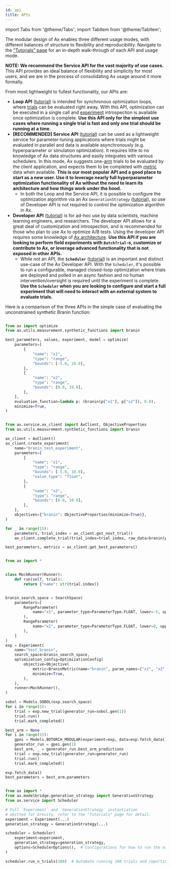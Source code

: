 ```yaml
---
id: api
title: APIs
---
```


import Tabs from '@theme/Tabs';
import TabItem from '@theme/TabItem';

The modular design of Ax enables three different usage modes, with different
balances of structure to flexibility and reproducibility. Navigate to the
["Tutorials" page](/tutorials) for an in-depth walk-through of each API and
usage mode.

**NOTE: We recommend the Service API for the vast majority of use cases.** This
API provides an ideal balance of flexibility and simplicity for most users, and
we are in the process of consolidating Ax usage around it more formally.

From most lightweight to fullest functionality, our APIs are:

-   **Loop API** ([tutorial](/tutorials/gpei_hartmann_loop.html)) is intended for
    synchronous optimization loops, where [trials](glossary.md#trial) can be
    evaluated right away. With this API, optimization can be executed in a single
    call and [experiment](glossary.md#experiment) introspection is available once
    optimization is complete. **Use this API only for the simplest use cases where
    running a single trial is fast and only one trial should be running at a
    time.**
-   **[RECOMMENDED] Service API**
    ([tutorial](/tutorials/gpei_hartmann_service.html)) can be used as a
    lightweight service for parameter-tuning applications where trials might be
    evaluated in parallel and data is available asynchronously (e.g.
    hyperparameter or simulation optimization). It requires little to no knowledge
    of Ax data structures and easily integrates with various schedulers. In this
    mode, Ax suggests one-[arm](glossary.md#arm) trials to be evaluated by the
    client application, and expects them to be completed with
    [metric](glossary.md#metric) data when available. **This is our most popular
    API and a good place to start as a new user. Use it to leverage nearly full
    hyperparameter optimization functionality of Ax without the need to learn its
    architecture and how things work under the hood.**
    -   In both the Loop and the Service API, it is possible to configure the
        optimization algorithm via an Ax `GenerationStrategy`
        ([tutorial](/tutorials/generation_strategy.html)), so use of Developer API
        is not required to control the optimization algorithm in Ax.
-   **Developer API** ([tutorial](/tutorials/gpei_hartmann_developer.html)) is for
    ad-hoc use by data scientists, machine learning engineers, and researchers.
    The developer API allows for a great deal of customization and introspection,
    and is recommended for those who plan to use Ax to optimize A/B tests. Using
    the developer API requires some knowledge of [Ax architecture](core.md). **Use
    this API if you are looking to perform field experiments with `BatchTrial`-s,
    customize or contribute to Ax, or leverage advanced functionality that is not
    exposed in other APIs.**
    -   While not an API, the **`Scheduler`**
        ([tutorial](/tutorials/scheduler.html)) is an important and distinct
        use-case of the Ax Developer API. With the `Scheduler`, it's possible to run
        a configurable, managed closed-loop optimization where trials are deployed
        and polled in an async fashion and no human intervention/oversight is
        required until the experiment is complete. **Use the `Scheduler` when you
        are looking to configure and start a full experiment that will need to
        interact with an external system to evaluate trials.**

Here is a comparison of the three APIs in the simple case of evaluating the
unconstrained synthetic Branin function:


<Tabs>
  <TabItem value="Loop" label="Loop" default>

```py

from ax import optimize
from ax.utils.measurement.synthetic_functions import branin

best_parameters, values, experiment, model = optimize(
    parameters=[
        {
            "name": "x1",
            "type": "range",
            "bounds": [-5.0, 10.0],
        },
        {
            "name": "x2",
            "type": "range",
            "bounds": [0.0, 10.0],
        },
    ],
    evaluation_function=lambda p: (branin(p["x1"], p["x2"]), 0.0),
    minimize=True,
)

```

  </TabItem>
  <TabItem value="Service" label="Service">

```py

from ax.service.ax_client import AxClient, ObjectiveProperties
from ax.utils.measurement.synthetic_functions import branin

ax_client = AxClient()
ax_client.create_experiment(
    name="branin_test_experiment",
    parameters=[
        {
            "name": "x1",
            "type": "range",
            "bounds": [-5.0, 10.0],
            "value_type": "float",
        },
        {
            "name": "x2",
            "type": "range",
            "bounds": [0.0, 10.0],
        },
    ],
    objectives={"branin": ObjectiveProperties(minimize=True)},
)

for _ in range(15):
    parameters, trial_index = ax_client.get_next_trial()
    ax_client.complete_trial(trial_index=trial_index, raw_data=branin(parameters["x1"], parameters["x2"]))

best_parameters, metrics = ax_client.get_best_parameters()

```

  </TabItem>
  <TabItem value="Developer" label="Developer">

```py

from ax import *


class MockRunner(Runner):
    def run(self, trial):
        return {"name": str(trial.index)}


branin_search_space = SearchSpace(
    parameters=[
        RangeParameter(
            name="x1", parameter_type=ParameterType.FLOAT, lower=-5, upper=10
        ),
        RangeParameter(
            name="x2", parameter_type=ParameterType.FLOAT, lower=0, upper=15
        ),
    ]
)
exp = Experiment(
    name="test_branin",
    search_space=branin_search_space,
    optimization_config=OptimizationConfig(
        objective=Objective(
            metric=BraninMetric(name="branin", param_names=["x1", "x2"]),
            minimize=True,
        ),
    ),
    runner=MockRunner(),
)

sobol = Models.SOBOL(exp.search_space)
for i in range(5):
    trial = exp.new_trial(generator_run=sobol.gen(1))
    trial.run()
    trial.mark_completed()

best_arm = None
for i in range(15):
    gpei = Models.BOTORCH_MODULAR(experiment=exp, data=exp.fetch_data())
    generator_run = gpei.gen(1)
    best_arm, _ = generator_run.best_arm_predictions
    trial = exp.new_trial(generator_run=generator_run)
    trial.run()
    trial.mark_completed()

exp.fetch_data()
best_parameters = best_arm.parameters

```

  </TabItem>
  <TabItem value="Scheduler" label="Scheduler">

```py

from ax import *
from ax.modelbridge.generation_strategy import GenerationStrategy
from ax.service import Scheduler

# Full `Experiment` and `GenerationStrategy` instantiation
# omitted for brevity, refer to the "Tutorials" page for detail.
experiment = Experiment(...)
generation_strategy = GenerationStrategy(...)

scheduler = Scheduler(
    experiment=experiment,
    generation_strategy=generation_strategy,
    options=SchedulerOptions(),  # Configurations for how to run the experiment
)

scheduler.run_n_trials(100)  # Automate running 100 trials and reporting results

```

  </TabItem>
</Tabs>
